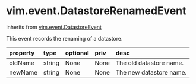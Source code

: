 vim.event.DatastoreRenamedEvent
===============================
inherits from [vim.event.DatastoreEvent](docs/vim.event.DatastoreEvent.md)


This event records the renaming of a datastore.

| property | type | optional | priv | desc |
|:---------|:-----|:---------|:-----|:-----|
| oldName | string | None | None | The old datastore name. |
| newName | string | None | None | The new datastore name. |


